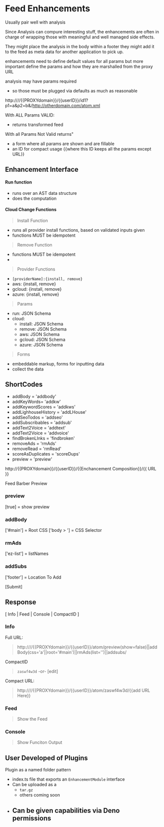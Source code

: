 # Feed Enhancements

Usually pair well with analysis

Since Analysis can compure interesting stuff, the enhancements are often in charge of wrapping those with meaningful and
well managed side effects.

They might place the analysis in the body within a footer they might add it to the feed as meta data for another
application to pick up.

enhancements need to define default values for all params but more important define the params and how they are
marshalled from the proxy URL

analysis may have params required

- so those must be plugged via defaults as much as reasonable

http:////{{PROXYdomain}}/{{userID}}/id1?p1=a&p2=b&/http://otherdomain.com/atom.xml

With ALL Params VALID:

- returns transformed feed

With all Params Not Valid returns"

- a form where all params are shown and are fillable
- an ID for compact usage {{where this ID keeps all the params except URL}}

## Enhancement Interface

#### Run function

- runs over an AST data structure
- does the computation

#### Cloud Change Functions

> Install Function

- runs all provider install functions, based on validated inputs given
- functions MUST be idempotent

> Remove Function

- functions MUST be idempotent
-

> Provider Functions

- `[providerName]:{install, remove}`
- aws: {install, remove}
- gcloud: {install, remove}
- azure: {install, remove}

> Params

- run: JSON Schema
- cloud:
  - install: JSON Schema
  - remove: JSON Schema
  - aws: JSON Schema
  - gcloud: JSON Schema
  - azure: JSON Schema

> Forms

- embeddable markup, forms for inputting data
- collect the data

## ShortCodes

- addBody = 'addbody'
- addKeyWords= 'addkw'
- addKeywordScores = 'addkws'
- addLighhouseHistory = 'addLHouse'
- addSeoTodos = 'addseo'
- addSubscribables = 'addsub'
- addText2Voice = 'addtext'
- addText2Voice = 'addvoice'
- findBrokenLInks = 'findbroken'
- removeAds = 'rmAds'
- removeRead = 'rmRead'
- scoreAsDuplicates = 'scoreDups'
- preview = 'preview'

http://{{PROXYdomain}}/{{userID}}/{{Enchancement Composition}}/{{ URL }}

Feed Barber Preview

### preview

[true] = show preview

### addBody

['#main'] = Root CSS ['body > '] = CSS Selector

### rmAds

['ez-list'] = listNames

### addSubs

['footer'] = Location To Add

[Submit]

## Response

[ Info | Feed | Console | CompactID ]

### Info

Full URL:

> http:////{{PROXYdomain}}/{{userID}}/atom/preview(show=false)||addBody(css='a'||root='#main')||rmAds(list='')||addsubs/

CompactID

> `zaswf4w3d` -or- [edit]

Compact URL:

> http:////{{PROXYdomain}}/{{userID}}/atom/zaswf4w3d/{{add URL Here}}

### Feed

> Show the Feed

### Console

> Show Funciton Output

## User Developed of Plugins

Plugin as a named folder pattern

- index.ts file that exports an `EnhancementModule` interface
- Can be uploaded as a
  - `tar.gz`
  - others coming soon
- ## Can be given capabilities via Deno permissions
